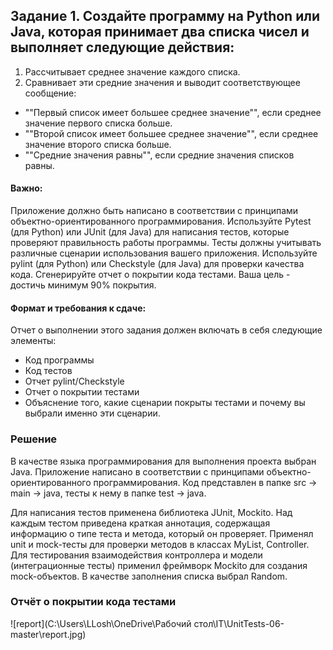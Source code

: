 ## Задание 1. Создайте программу на Python или Java, которая принимает два списка чисел и выполняет следующие действия:
1. Рассчитывает среднее значение каждого списка. 
2. Сравнивает эти средние значения и выводит соответствующее сообщение:
- ""Первый список имеет большее среднее значение"", если среднее значение первого списка больше.
- ""Второй список имеет большее среднее значение"", если среднее значение второго списка больше.
- ""Средние значения равны"", если средние значения списков равны.

#### Важно:
Приложение должно быть написано в соответствии с принципами объектно-ориентированного программирования.
Используйте Pytest (для Python) или JUnit (для Java) для написания тестов, которые проверяют правильность работы программы. Тесты должны учитывать различные сценарии использования вашего приложения.
Используйте pylint (для Python) или Checkstyle (для Java) для проверки качества кода.
Сгенерируйте отчет о покрытии кода тестами. Ваша цель - достичь минимум 90% покрытия.

#### Формат и требования к сдаче:
Отчет о выполнении этого задания должен включать в себя следующие элементы:
- Код программы
- Код тестов
- Отчет pylint/Checkstyle
- Отчет о покрытии тестами
- Объяснение того, какие сценарии покрыты тестами и почему вы выбрали именно эти сценарии.

### Решение
В качестве языка программирования для выполнения проекта выбран Java.
Приложение написано в соответствии с принципами объектно-ориентированного программирования.
Код представлен в папке src -> main -> java, тесты к нему в папке test -> java.

Для написания тестов применена библиотека JUnit, Mockito.
Над каждым тестом приведена краткая аннотация, содержащая информацию о типе теста и метода, который он проверяет.
Применял unit и mock-тесты для проверки методов в классах MyList, Controller.
Для тестирования взаимодействия контроллера и модели (интеграционные тесты) применил фреймворк Mockito для создания mock-объектов.
В качестве заполнения списка выбрал Random.

### Отчёт о покрытии кода тестами
![report](C:\Users\LLosh\OneDrive\Рабочий стол\IT\UnitTests-06-master\report.jpg)
